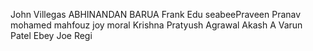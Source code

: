 John  Villegas
ABHINANDAN BARUA
Frank Edu
seabeePraveen
Pranav
mohamed mahfouz
joy moral
Krishna
Pratyush Agrawal
Akash A
Varun Patel 
Ebey Joe Regi

